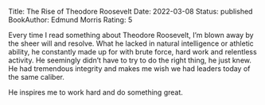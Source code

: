 Title: The Rise of Theodore Roosevelt
Date: 2022-03-08
Status: published
BookAuthor: Edmund Morris
Rating: 5

Every time I read something about Theodore Roosevelt, I’m blown away by the sheer will and resolve. What he lacked in natural intelligence or athletic ability, he constantly made up for with brute force, hard work and relentless activity. He seemingly didn’t have to try to do the right thing, he just knew. He had tremendous integrity and makes me wish we had leaders today of the same caliber.

He inspires me to work hard and do something great.

